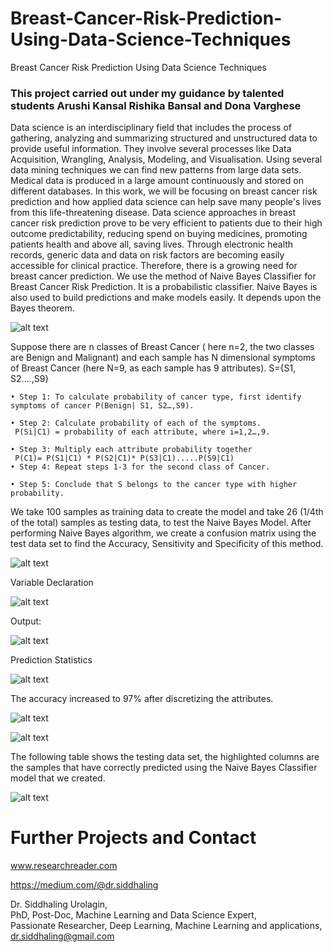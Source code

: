 # Breast-Cancer-Risk-Prediction-Using-Data-Science-Techniques
Breast Cancer Risk Prediction Using Data Science Techniques
### This project carried out under my guidance by talented students Arushi Kansal Rishika Bansal and Dona Varghese
Data science is an interdisciplinary field that includes the process of gathering, analyzing and summarizing structured and unstructured data to provide useful information. They involve several processes like Data Acquisition, Wrangling, Analysis, Modeling, and Visualisation. Using several data mining techniques we can find new patterns from large data sets. Medical data is produced in a large amount continuously and stored on different databases. In this work, we will be focusing on breast cancer risk prediction and how applied data science can help save many people's lives from this life-threatening disease. Data science approaches in breast cancer risk prediction prove to be very efficient to patients due to their high outcome predictability, reducing spend on buying medicines, promoting patients health and above all, saving lives. Through electronic health records, generic data and data on risk factors are becoming easily accessible for clinical practice. Therefore, there is a growing need for breast cancer prediction.
We use the method of Naive Bayes Classifier for Breast Cancer Risk Prediction. It is a probabilistic classifier. Naive Bayes is also used to build predictions and make models easily. It depends upon the Bayes theorem. 

![alt text](https://github.com/siddhaling/Breast-Cancer-Risk-Prediction-Using-Data-Science-Techniques/blob/main/images/13.jpg)

Suppose there are n classes of Breast Cancer ( here n=2, the two classes are Benign and Malignant) and each sample has N dimensional symptoms of Breast Cancer (here N=9, as each sample has 9 attributes). S={S1, S2….,S9} 

    • Step 1: To calculate probability of cancer type, first identify symptoms of cancer P(Benign| S1, S2…,S9). 

    • Step 2: Calculate probability of each of the symptoms.
     P(Si|C1) = probability of each attribute, where i=1,2…,9.

    • Step 3: Multiply each attribute probability together 
     P(C1)= P(S1|C1) * P(S2|C1)* P(S3|C1).....P(S9|C1) 
    • Step 4: Repeat steps 1-3 for the second class of Cancer. 

    • Step 5: Conclude that S belongs to the cancer type with higher probability.
    
 We take 100 samples as training data to create the model and take 26 (1/4th of the total) samples as testing data, to test the Naive Bayes Model. After performing Naive Bayes algorithm, we create a confusion matrix using the test data set to find the Accuracy, Sensitivity and Specificity of this method. 
 
 ![alt text](https://github.com/siddhaling/Breast-Cancer-Risk-Prediction-Using-Data-Science-Techniques/blob/main/images/111.jpg)
 
 Variable Declaration
 
 ![alt text](https://github.com/siddhaling/Breast-Cancer-Risk-Prediction-Using-Data-Science-Techniques/blob/main/images/2.jpg)
 
 Output:
 
 ![alt text](https://github.com/siddhaling/Breast-Cancer-Risk-Prediction-Using-Data-Science-Techniques/blob/main/images/3.jpg)
 
 Prediction Statistics
 
 ![alt text](https://github.com/siddhaling/Breast-Cancer-Risk-Prediction-Using-Data-Science-Techniques/blob/main/images/4.jpg)
 
 The accuracy increased to 97% after discretizing the attributes.
 
 ![alt text](https://github.com/siddhaling/Breast-Cancer-Risk-Prediction-Using-Data-Science-Techniques/blob/main/images/6.jpg)
 
 ![alt text](https://github.com/siddhaling/Breast-Cancer-Risk-Prediction-Using-Data-Science-Techniques/blob/main/images/5.jpg)
 
 The following table shows the testing data set, the highlighted columns are the samples that have correctly predicted using the Naive Bayes Classifier model that we created. 
 
 ![alt text](https://github.com/siddhaling/Breast-Cancer-Risk-Prediction-Using-Data-Science-Techniques/blob/main/images/7.jpg)
 
 # Further Projects and Contact
www.researchreader.com

https://medium.com/@dr.siddhaling

Dr. Siddhaling Urolagin,\
PhD, Post-Doc, Machine Learning and Data Science Expert,\
Passionate Researcher, Deep Learning, Machine Learning and applications,\
dr.siddhaling@gmail.com
